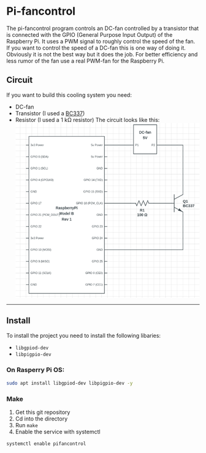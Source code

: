 # Pi-fancontrol
The pi-fancontrol program controls an DC-fan controlled by a transistor that is connected with the GPIO (General Purpose Input Output) of the Raspberry Pi. It uses a PWM signal to roughly control the speed of the fan. If you want to control the speed of a DC-fan this is one way of doing it. Obviously it is not the best way but it does the job. For better efficiency and less rumor of the fan use a real PWM-fan for the Raspberry Pi.
## Circuit
If you want to build this cooling system you need:
- DC-fan
- Transistor (I used a [BC337](https://www.onsemi.com/pdf/datasheet/bc337-d.pdf))
- Resistor (I used a 1 kΩ resistor)
The circuit looks like this:
![circuit.png](images/circuit.png)
---
## Install
To install the project you need to install the following libaries:
- `libgpiod-dev`
- `libpigpio-dev`
### On Rasperry Pi OS:
```bash
sudo apt install libgpiod-dev libpigpio-dev -y
```
### Make
1. Get this git repository
2. Cd into the directory
3. Run `make`
4. Enable the service with systemctl
```bash
systemctl enable pifancontrol
```
